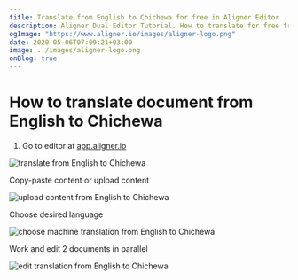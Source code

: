 ```yaml
---
title: Translate from English to Chichewa for free in Aligner Editor
description: Aligner Dual Editor Tutorial. How to translate for free from English to Chichewa. Aligner is multilingual document management platform. 
ogImage: "https://www.aligner.io/images/aligner-logo.png"
date: 2020-05-06T07:09:21+03:00
image: ../images/aligner-logo.png
onBlog: true
---
```


# How to translate document from English to Chichewa

1. Go to editor at [app.aligner.io](https://app.aligner.io "Aligner App web page")

![translate from English to Chichewa](../aligner-blank-editor.png "translate from English to Chichewa")

Copy-paste content or upload content

![upload content from English to Chichewa](../aligner-uploaded-document.png "upload content from English to Chichewa")

Choose desired language

![choose machine translation from English to Chichewa](../aligner-language-dropdown.png "choose machine translation from English to Chichewa")

Work and edit 2 documents in parallel

![edit translation from English to Chichewa](../aligner-double-sitded-editor.png "edit translation from English to Chichewa")

